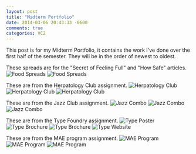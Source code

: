 ```yaml
---
layout: post
title: "Midterm Portfolio"
date: 2014-03-06 20:43:33 -0600
comments: true
categories: VC2
---
```

This post is for my Midterm Portfolio, it contains the work I've done over the first half of the semester.  They will be in the order of newest to oldest.

These spreads are for the "Secret of Feeling Full" and "How Safe" articles.
![Food Spreads](/images/posts/midterm_portfolio/timemag.jpg "Time Magazine")
![Food Spreads](/images/posts/midterm_portfolio/natgeo.jpg "National Geographic")

These are from the Herpatology Club assignment.
![Herpatology Club](/images/posts/midterm_portfolio/herp_club.jpg "Herpatology Poster")
![Herpatology Club](/images/posts/midterm_portfolio/herp_banner.jpg "Herpatology Banner")
![Herpatology Club](/images/posts/midterm_portfolio/herp_web.jpg "Herpatology Website")

These are from the Jazz Club assignment.
![Jazz Combo](/images/posts/midterm_portfolio/jazz_poster.jpg "Jazz Poster")
![Jazz Combo](/images/posts/midterm_portfolio/jazz_banner.jpg "Jazz Banner")
![Jazz Combo](/images/posts/midterm_portfolio/jazz_iphone.jpg "Jazz Popup")

These are from the Type Foundry assignment.
![Type Poster](/images/posts/midterm_portfolio/type_poster.jpg "Type Poster")
![Type Brochure](/images/posts/midterm_portfolio/type_brochure.jpg "Type Brochure")
![Type Brochure](/images/posts/midterm_portfolio/type_brochure2.jpg "Type Brochure")
![Type Website](/images/posts/midterm_portfolio/type_website.jpg "Type Website")

These are from the MAE program assignment.
![MAE Program](/images/posts/midterm_portfolio/mae_poster.jpg "MAE Poster")
![MAE Program](/images/posts/midterm_portfolio/mae_banner.jpg "MAE Banner")
![MAE Program](/images/posts/midterm_portfolio/mae_index_ad.jpg "MAE Index Ad")



